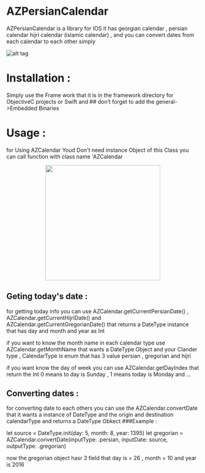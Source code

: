 # AZPersianCalendar
AZPersianCalendar is a  library for IOS it has georgian calendar , persian calendar hijri calendar (islamic calendar) , and you can convert dates from each calendar to each other simply 

![alt tag](http://aliazadeh.me/AZPersianCal/img5.png)




# Installation : 

Simply use the Frame work that it is in the framework directory for ObjectiveC projects or Swift and ## don’t forget to add the general->Embedded Binaries

# Usage : 

for Using AZCalendar Youd Don't need instance Object of this Class you can call function with class name 'AZCalendar

<div align="center">
 <img src="http://aliazadeh.me/AZPersianCal/img1.png" width="300" height = "auto" margin = "auto" />
</div>

## Geting today's date  :

for getting today info you can use AZCalendar.getCurrentPersianDate() , AZCalendar.getCurrentHijriDate() and AZCalendar.getCurrentGregorianDate() that returns a DateType instance that has day and month and year as Int 

if you want to know the month name in each calendar type use AZCalendar.getMonthName that wants a DateType Object and your Clander type , CalendarType is enum that has 3 value persian , gregorian and hijri

if you want know the day of week you can use AZCalendar.getDayIndex that return the Int 0 means to day is Sunday , 1 means today is Monday and …


## Converting dates : 

for converting date to each others you can use the AZCalendar.convertDate that it wants a instance of DateType and the origin and destination calendarType and returns a DateType Obkect
###Example :

 let source = DateType.init(day: 5, month: 8, year: 1395)
        let gregorian = AZCalendar.convertDate(inputType: .persian, inputDate: source, outputType: .gregorian)


now the gregorian object hasr 3 field that day is = 26 , month = 10 and year is 2016 




